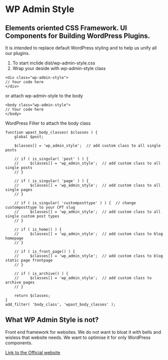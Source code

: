 # WP Admin Style
## Elements oriented CSS Framework. UI Components for Building WordPress Plugins.

It is intended to replace default WordPress styling and to help us unify all our plugins.

1. To start inclide dist/wp-admin-style.css
2. Wrap your deside with wp-admin-style class

```
<div class="wp-admin-style">
// Your code here
</div>
```

or attach wp-admin-style to the body

```
<body class="wp-admin-style">
// Your code here
</body>
```

WordPress Filter to attach the body class
```
function wpast_body_classes( $classes ) {
    global $post;

    $classes[] = 'wp_admin_style';  // add custom class to all single posts    
     
    // if ( is_singular( 'post' ) ) {  
    //     $classes[] = 'wp_admin_style';  // add custom class to all single posts
    // }
     
    // if ( is_singular( 'page' ) ) {  
    //     $classes[] = 'wp_admin_style';  // add custom class to all single pages
    // }   
     
    // if ( is_singular( 'customposttype' ) ) {  // change customposttype to your CPT slug
    //     $classes[] = 'wp_admin_style';  // add custom class to all single custom post types
    // }       
     
    // if ( is_home() ) {  
    //     $classes[] = 'wp_admin_style';  // add custom class to blog homepage
    // }           
     
    // if ( is_front_page() ) { 
    //     $classes[] = 'wp_admin_style';  // add custom class to blog static page frontpage
    // }               
     
    // if ( is_archive() ) { 
    //     $classes[] = 'wp_admin_style';  // add custom class to archive pages
    // }                   
 
    return $classes;
}
add_filter( 'body_class', 'wpast_body_classes' );
```

## What WP Admin Style is not?
Front end framework for websites. We do not want to bloat it with bells and wisless that website needs. We want to optimise it for only WordPress components.

[Link to the Official website](https://wpadminstyle.com/)